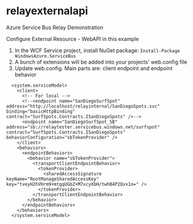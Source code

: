 # relayexternalapi
Azure Service Bus Relay Demonstration

Configure External Resource - WebAPI in this example

1.  In the WCF Service project, install NuGet package:  ``` Install-Package WindowsAzure.ServiceBus ```
2.  A bunch of extensions will be added into your projects' web.config file
3.  Update web.config.  Main parts are: client endpoint and endpoint behavior

```
  <system.serviceModel>
    <client>
      <!-- For local -->
      <!--<endpoint name="SanDiegoSurfSpot" address="http://localhost/relayinternal/SanDiegoSpots.svc" binding="basicHttpBinding" contract="SurfSpots.Contracts.ISanDiegoSpots" />-->
      <endpoint name="SanDiegoSurfSpot_SB" address="sb://relaytester.servicebus.windows.net/surfspot" contract="SurfSpots.Contracts.ISanDiegoSpots" behaviorConfiguration="sbTokenProvider" />
    </client>
    <behaviors>
      <endpointBehaviors>
        <behavior name="sbTokenProvider">
          <transportClientEndpointBehavior>
            <tokenProvider>
              <sharedAccessSignature keyName="RootManageSharedAccessKey" key="tveyH2hVHrm9+mtgqUGbZ+M7xcyXbH/twhB4P2Qvx1o=" />
            </tokenProvider>
          </transportClientEndpointBehavior>
        </behavior>
      </endpointBehaviors>
    </behaviors>
  </system.serviceModel>
```
